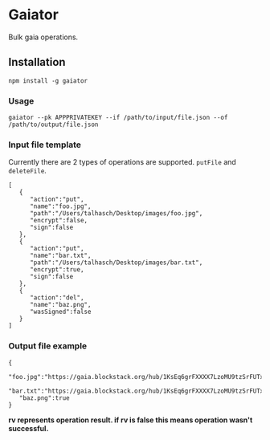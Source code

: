 # Gaiator

Bulk gaia operations.

## Installation 

`npm install -g gaiator`

### Usage

`gaiator --pk APPPRIVATEKEY --if /path/to/input/file.json --of /path/to/output/file.json`

### Input file template

Currently there are 2 types of operations are supported. `putFile` and `deleteFile`.

```
[
   {
      "action":"put",
      "name":"foo.jpg",
      "path":"/Users/talhasch/Desktop/images/foo.jpg",
      "encrypt":false,
      "sign":false
   },
   {
      "action":"put",
      "name":"bar.txt",
      "path":"/Users/talhasch/Desktop/images/bar.txt",
      "encrypt":true,
      "sign":false
   },
   {
      "action":"del",
      "name":"baz.png",
      "wasSigned":false
   }
]
```

### Output file example

```
{
   "foo.jpg":"https://gaia.blockstack.org/hub/1KsEq6grFXXXX7LzoMU9tzSrFUTxaN6di9/foo.jpg",
   "bar.txt":"https://gaia.blockstack.org/hub/1KsEq6grFXXXX7LzoMU9tzSrFUTxaN6di9/bar.txt",
   "baz.png":true
}
```

**rv represents operation result. if rv is false this means operation wasn't successful.**
